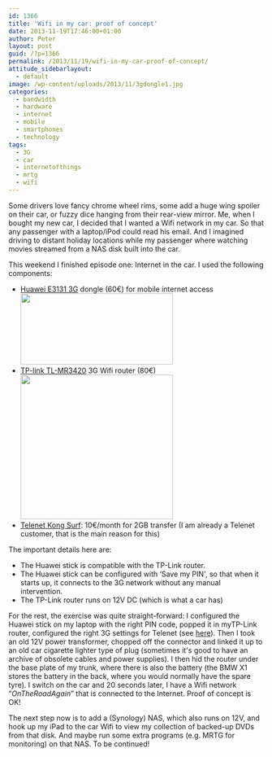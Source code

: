 ```yaml
---
id: 1366
title: 'Wifi in my car: proof of concept'
date: 2013-11-19T17:46:00+01:00
author: Peter
layout: post
guid: /?p=1366
permalink: /2013/11/19/wifi-in-my-car-proof-of-concept/
attitude_sidebarlayout:
  - default
image: /wp-content/uploads/2013/11/3gdongle1.jpg
categories:
  - bandwidth
  - hardware
  - internet
  - mobile
  - smartphones
  - technology
tags:
  - 3G
  - car
  - internetofthings
  - mrtg
  - wifi
---
```

Some drivers love fancy chrome wheel rims, some add a huge wing spoiler on their car, or fuzzy dice hanging from their rear-view mirror. Me, when I bought my new car, I decided that I wanted a Wifi network in my car. So that any passenger with a laptop/iPod could read his email. And I imagined driving to distant holiday locations while my passenger where watching movies streamed from a NAS disk built into the car.

This weekend I finished episode one: Internet in the car. I used the following components:

  * [Huawei E3131 3G](http://www.mobielinternetstore.be/product/347732/category-189664-dongels/huawei-e3131-mobiel-internet-stick.html) dongle (60€) for mobile internet access  
    [<img  class="alignnone size-medium wp-image-1367" title="3gdongle" src="http://blog2.forret.com/wp-content/uploads/2013/11/3gdongle1-300x140.jpg" alt="" width="300" height="140" srcset="https://blog.forret.com/wp-content/uploads/2013/11/3gdongle1-300x140.jpg 300w, https://blog.forret.com/wp-content/uploads/2013/11/3gdongle1.jpg 800w" sizes="(max-width: 300px) 100vw, 300px" />](http://blog2.forret.com/wp-content/uploads/2013/11/3gdongle1.jpg)
  * [TP-link TL-MR3420](http://www.mobielinternetstore.be/product/374100/category-221577-tp-link-/tp-link-3g-4g-wireless-n-router-tl-mr3420.html) 3G Wifi router (80€)  
    [<img  class="alignnone size-medium wp-image-1368" title="TL-MR3420-2.0-02" src="http://blog2.forret.com/wp-content/uploads/2013/11/TL-MR3420-2.0-021-300x284.jpg" alt="" width="300" height="284" srcset="https://blog.forret.com/wp-content/uploads/2013/11/TL-MR3420-2.0-021-300x284.jpg 300w, https://blog.forret.com/wp-content/uploads/2013/11/TL-MR3420-2.0-021.jpg 800w" sizes="(max-width: 300px) 100vw, 300px" />](http://blog2.forret.com/wp-content/uploads/2013/11/TL-MR3420-2.0-021.jpg)
  * [Telenet Kong Surf](http://telenet.be/nl/mobiel-internet/kong-surf): 10€/month for 2GB transfer (I am already a Telenet customer, that is the main reason for this)

The important details here are:

  * The Huawei stick is compatible with the TP-Link router.
  * The Huawei stick can be configured with &#8216;Save my PIN', so that when it starts up, it connects to the 3G network without any manual intervention.
  * The TP-Link router runs on 12V DC (which is what a car has)

For the rest, the exercise was quite straight-forward: I configured the Huawei stick on my laptop with the right PIN code, popped it in myTP-Link router, configured the right 3G settings for Telenet (see [here](/2012/10/ios6-losing-its-3g-cellular-data-settings-fix-for-belgium/)). Then I took an old 12V power transformer, chopped off the connector and linked it up to an old car cigarette lighter type of plug (sometimes it's good to have an archive of obsolete cables and power supplies). I then hid the router under the base plate of my trunk, where there is also the battery (the BMW X1 stores the battery in the back, where you would normally have the spare tyre). I switch on the car and 20 seconds later, I have a Wifi network &#8220;_OnTheRoadAgain_&#8221; that is connected to the Internet. Proof of concept is OK!

The next step now is to add a (Synology) NAS, which also runs on 12V, and hook up my iPad to the car Wifi to view my collection of backed-up DVDs from that disk. And maybe run some extra programs (e.g. MRTG for monitoring) on that NAS. To be continued!